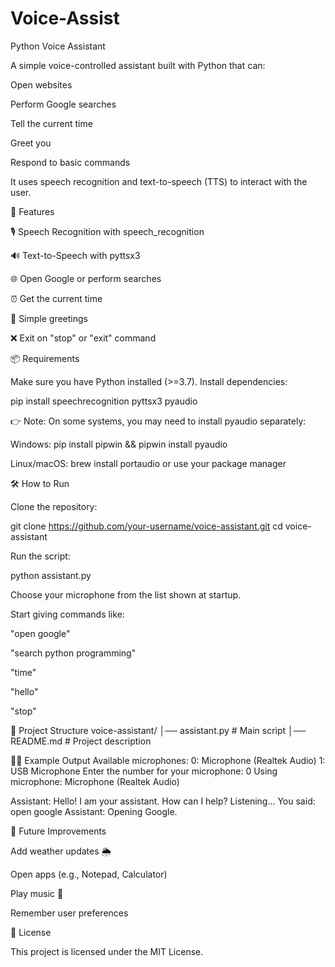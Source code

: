 # Voice-Assist
Python Voice Assistant

A simple voice-controlled assistant built with Python that can:

Open websites

Perform Google searches

Tell the current time

Greet you

Respond to basic commands

It uses speech recognition and text-to-speech (TTS) to interact with the user.

🚀 Features

🎙️ Speech Recognition with speech_recognition

🔊 Text-to-Speech with pyttsx3

🌐 Open Google or perform searches

⏰ Get the current time

👋 Simple greetings

❌ Exit on "stop" or "exit" command

📦 Requirements

Make sure you have Python installed (>=3.7). Install dependencies:

pip install speechrecognition pyttsx3 pyaudio


👉 Note: On some systems, you may need to install pyaudio separately:

Windows: pip install pipwin && pipwin install pyaudio

Linux/macOS: brew install portaudio or use your package manager

🛠️ How to Run

Clone the repository:

git clone https://github.com/your-username/voice-assistant.git
cd voice-assistant


Run the script:

python assistant.py


Choose your microphone from the list shown at startup.

Start giving commands like:

"open google"

"search python programming"

"time"

"hello"

"stop"

📂 Project Structure
voice-assistant/
│── assistant.py   # Main script
│── README.md      # Project description

🧑‍💻 Example Output
Available microphones:
0: Microphone (Realtek Audio)
1: USB Microphone
Enter the number for your microphone: 0
Using microphone: Microphone (Realtek Audio)

Assistant: Hello! I am your assistant. How can I help?
Listening...
You said: open google
Assistant: Opening Google.

🔮 Future Improvements

Add weather updates 🌦️

Open apps (e.g., Notepad, Calculator)

Play music 🎵

Remember user preferences

📜 License

This project is licensed under the MIT License.
